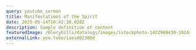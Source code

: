 ```yaml
---
query: youtube_sermon
title: Manifestations of the Spirit
date: 2025-05-14T10:42:28.028Z
description: Sample definition of content
featuredImage: /Gloryhills/datalogs/images/istockphoto-1422989430-1024x1024.jpg
externalLink: you.tube/iaosd02380d
---
```

